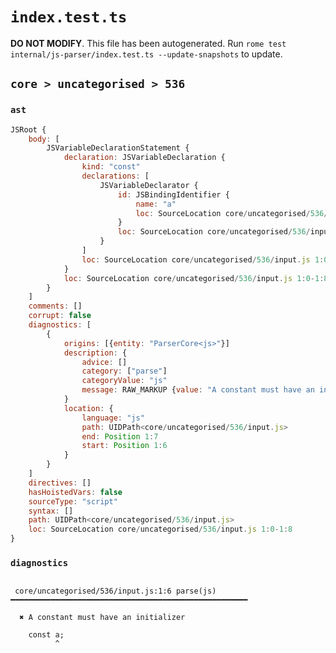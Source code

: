 # `index.test.ts`

**DO NOT MODIFY**. This file has been autogenerated. Run `rome test internal/js-parser/index.test.ts --update-snapshots` to update.

## `core > uncategorised > 536`

### `ast`

```javascript
JSRoot {
	body: [
		JSVariableDeclarationStatement {
			declaration: JSVariableDeclaration {
				kind: "const"
				declarations: [
					JSVariableDeclarator {
						id: JSBindingIdentifier {
							name: "a"
							loc: SourceLocation core/uncategorised/536/input.js 1:6-1:7 (a)
						}
						loc: SourceLocation core/uncategorised/536/input.js 1:6-1:7
					}
				]
				loc: SourceLocation core/uncategorised/536/input.js 1:0-1:8
			}
			loc: SourceLocation core/uncategorised/536/input.js 1:0-1:8
		}
	]
	comments: []
	corrupt: false
	diagnostics: [
		{
			origins: [{entity: "ParserCore<js>"}]
			description: {
				advice: []
				category: ["parse"]
				categoryValue: "js"
				message: RAW_MARKUP {value: "A constant must have an initializer"}
			}
			location: {
				language: "js"
				path: UIDPath<core/uncategorised/536/input.js>
				end: Position 1:7
				start: Position 1:6
			}
		}
	]
	directives: []
	hasHoistedVars: false
	sourceType: "script"
	syntax: []
	path: UIDPath<core/uncategorised/536/input.js>
	loc: SourceLocation core/uncategorised/536/input.js 1:0-1:8
}
```

### `diagnostics`

```

 core/uncategorised/536/input.js:1:6 parse(js) ━━━━━━━━━━━━━━━━━━━━━━━━━━━━━━━━━━━━━━━━━━━━━━━━━━━━━

  ✖ A constant must have an initializer

    const a;
          ^


```
